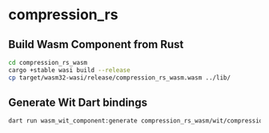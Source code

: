 # compression_rs

## Build Wasm Component from Rust

```sh
cd compression_rs_wasm
cargo +stable wasi build --release
cp target/wasm32-wasi/release/compression_rs_wasm.wasm ../lib/
```

## Generate Wit Dart bindings

```sh
dart run wasm_wit_component:generate compression_rs_wasm/wit/compression-rs.wit lib/src/compression_rs_wit.gen.dart
```

